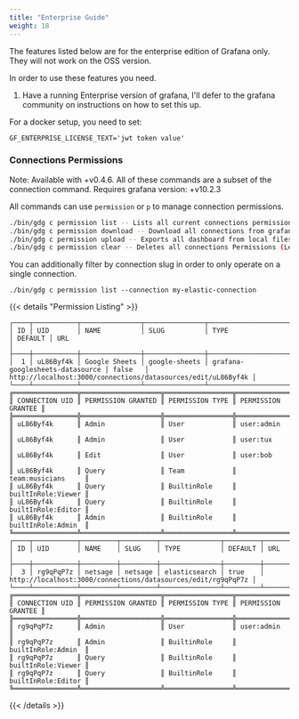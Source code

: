 ```yaml
---
title: "Enterprise Guide"
weight: 18
---
```

The features listed below are for the enterprise edition of Grafana only.  They will not work on the OSS version.

In order to use these features you need.

1. Have a running Enterprise version of grafana, I'll defer to the grafana community on instructions on how to set this up.

For a docker setup, you need to set:

`GF_ENTERPRISE_LICENSE_TEXT='jwt token value'`

### Connections Permissions

Note:  Available with +v0.4.6.  All of these commands are a subset of the connection command.  Requires grafana version: +v10.2.3

All commands can use `permission` or `p` to manage connection permissions.

```sh
./bin/gdg c permission list -- Lists all current connections permissions
./bin/gdg c permission download -- Download all connections from grafana to local file system
./bin/gdg c permission upload -- Exports all dashboard from local filesystem (matching folder filter) to Grafana
./bin/gdg c permission clear -- Deletes all connections Permissions (Leaving only the default values)
```

You can additionally filter by connection slug in order to only operate on a single connection.

`./bin/gdg c permission list --connection my-elastic-connection `


{{< details "Permission Listing" >}}
```
┌────┬───────────┬───────────────┬───────────────┬─────────────────────────────────┬─────────┬──────────────────────────────────────────────────────────────┐
│ ID │ UID       │ NAME          │ SLUG          │ TYPE                            │ DEFAULT │ URL                                                          │
├────┼───────────┼───────────────┼───────────────┼─────────────────────────────────┼─────────┼──────────────────────────────────────────────────────────────┤
│  1 │ uL86Byf4k │ Google Sheets │ google-sheets │ grafana-googlesheets-datasource │ false   │ http://localhost:3000/connections/datasources/edit/uL86Byf4k │
└────┴───────────┴───────────────┴───────────────┴─────────────────────────────────┴─────────┴──────────────────────────────────────────────────────────────┘
╔════════════════╦════════════════════╦═════════════════╦════════════════════╗
║ CONNECTION UID ║ PERMISSION GRANTED ║ PERMISSION TYPE ║ PERMISSION GRANTEE ║
╠════════════════╬════════════════════╬═════════════════╬════════════════════╣
║ uL86Byf4k      ║ Admin              ║ User            ║ user:admin         ║
║ uL86Byf4k      ║ Admin              ║ User            ║ user:tux           ║
║ uL86Byf4k      ║ Edit               ║ User            ║ user:bob           ║
║ uL86Byf4k      ║ Query              ║ Team            ║ team:musicians     ║
║ uL86Byf4k      ║ Query              ║ BuiltinRole     ║ builtInRole:Viewer ║
║ uL86Byf4k      ║ Query              ║ BuiltinRole     ║ builtInRole:Editor ║
║ uL86Byf4k      ║ Admin              ║ BuiltinRole     ║ builtInRole:Admin  ║
╚════════════════╩════════════════════╩═════════════════╩════════════════════╝
┌────┬───────────┬─────────┬─────────┬───────────────┬─────────┬──────────────────────────────────────────────────────────────┐
│ ID │ UID       │ NAME    │ SLUG    │ TYPE          │ DEFAULT │ URL                                                          │
├────┼───────────┼─────────┼─────────┼───────────────┼─────────┼──────────────────────────────────────────────────────────────┤
│  3 │ rg9qPqP7z │ netsage │ netsage │ elasticsearch │ true    │ http://localhost:3000/connections/datasources/edit/rg9qPqP7z │
└────┴───────────┴─────────┴─────────┴───────────────┴─────────┴──────────────────────────────────────────────────────────────┘
╔════════════════╦════════════════════╦═════════════════╦════════════════════╗
║ CONNECTION UID ║ PERMISSION GRANTED ║ PERMISSION TYPE ║ PERMISSION GRANTEE ║
╠════════════════╬════════════════════╬═════════════════╬════════════════════╣
║ rg9qPqP7z      ║ Admin              ║ User            ║ user:admin         ║
║ rg9qPqP7z      ║ Admin              ║ BuiltinRole     ║ builtInRole:Admin  ║
║ rg9qPqP7z      ║ Query              ║ BuiltinRole     ║ builtInRole:Viewer ║
║ rg9qPqP7z      ║ Query              ║ BuiltinRole     ║ builtInRole:Editor ║
╚════════════════╩════════════════════╩═════════════════╩════════════════════╝
```
{{< /details >}}


